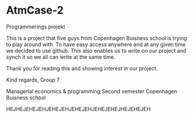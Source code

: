 AtmCase-2
=========

Programmerings projekt

This is a project that five guys from Copenhagen Buisness school is trying to play around with. 
To have easy access anywhere and at any given time we decided to use github. 
This also enables us to write on our project and synch it so we all can write at the same time.

Thank you for reading this and showing interest in our project.

Kind regards, 
Group 7

Managerial economics & programming
Second semester
Copenhagen Buisness school

HEJHEJEHEJEHJEHEJEHJEHEJEHJEHEJEHEJHEJEHEJEH
